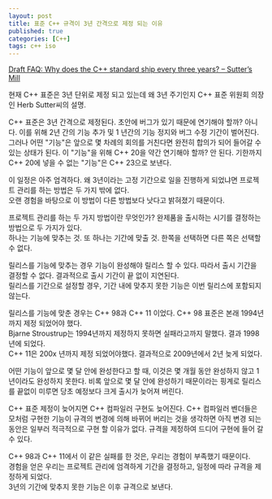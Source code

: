 ```yaml
---
layout: post
title: 표준 C++ 규격이 3년 간격으로 제정 되는 이유
published: true
categories: [C++]
tags: c++ iso
---
```

[Draft FAQ: Why does the C++ standard ship every three years? – Sutter’s Mill](https://herbsutter.com/2019/07/13/draft-faq-why-does-the-c-standard-ship-every-three-years/ )  
  
현재 C++ 표준은 3년 단위로 제정 되고 있는데 왜 3년 주기인지 C++ 표준 위원회  의장인 Herb Sutter씨의 설명.  
  
C++ 표준은 3년 간격으로 제정된다. 초안에 버그가 있기 때문에 연기해야 할까? 아니다. 이를 위해 2년 간의 기능 추가 및 1 년간의 기능 정지와 버그 수정 기간이 벌어진다.  
그러나 어떤 "기능"은 앞으로 몇 차례의 회의를 거친다면 완전히 합의가 되어 들어갈 수 있는 상태가 된다. 이 "기능"을 위해 C++ 20을 약간 연기해야 할까? 안 된다. 기한까지 C++ 20에 넣을 수 없는 "기능"은 C++ 23으로 보낸다.  
  
이 일정은 아주 엄격하다. 왜 3년이라는 고정 기간으로 일을 진행하게 되었냐면 프로젝트 관리를 하는 방법은 두 가지 밖에 없다.   
오랜 경험을 바탕으로 이 방법이 다른 방법보다 낫다고 밝혀졌기 때문이다.  
  
프로젝트 관리를 하는 두 가지 방법이란 무엇인가? 완제품을 출시하는 시기를 결정하는 방법으로 두 가지가 있다.   
하나는 기능에 맞추는 것. 또 하나는 기간에 맞출 것.  한쪽을 선택하면 다른 쪽은 선택할 수 없다.  
  
릴리스를 기능에 맞추는 경우 기능이 완성해야 릴리스 할 수 있다. 따라서 출시 기간을 결정할 수 없다. 결과적으로 출시 기간이 끝 없이 지연된다.  
릴리스를 기간으로 설정할 경우, 기간 내에 맞추지 못한 기능은 이번 릴리스에 포함되지 않는다.  
  
릴리스를 기능에 맞춘 경우는 C++ 98과 C++ 11 이었다. C++ 98 표준은 본래 1994년까지 제정 되었어야 했다.   
Bjarne Stroustrup는 1994년까지 제정하지 못하면 실패라고까지 말했다. 결과 1998년에 되었다.   
C++ 11은 200x 년까지 제정 되었어야했다. 결과적으로 2009년에서 2년 늦게 되었다.  
  
어떤 기능이 앞으로 몇 달 안에 완성한다고 할 때, 이것은 몇 개월 동안 완성하지 않고 1년이라도 완성하지 못한다. 비록 앞으로 몇 달 안에 완성하기 때문이라는 핑계로 릴리스를 끝없이 미루면 당초 예정보다 크게 출시가 늦어져 버린다.  
  
C++ 표준 제정이 늦어지면 C++ 컴파일러 구현도 늦어진다. C++ 컴파일러 벤더들은 모처럼 구현한 기능이 규격의 변경에 의해 바뀌어 버리는 것을 생각하면 아직 변경 되는 동안은 일부러 적극적으로 구현 할 이유가 없다. 규격을 제정하여 드디어 구현에 들어 갈 수 있다.  
  
C++ 98과 C++ 11에서 이 같은 실패를 한 것은, 우리는 경험이 부족했기 때문이다.   
경험을 얻은 우리는 프로젝트 관리에 엄격하게 기간을 결정하고, 일정에 따라 규격을 제정하게 되었다.   
3년의 기간에 맞추지 못한 기능은 이후 규격으로 보낸다.  
